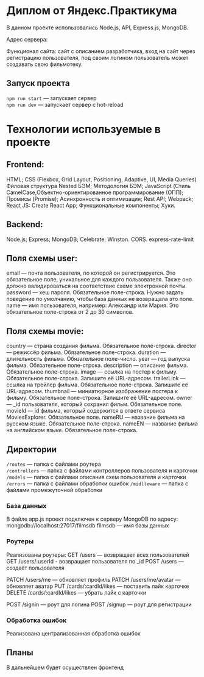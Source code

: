 # Диплом от Яндекс.Практикума
В данном проекте использовались Node.js, API, Express.js, MongoDB.

Адрес сервера:

Функционал сайта: сайт с описанием разработчика, вход на сайт через регистрацию пользователя, под своим логином пользователь может создавать свою фильмотеку.

## Запуск проекта
`npm run start` — запускает сервер   
`npm run dev` — запускает сервер с hot-reload

# Технологии используемые в проекте
## Frontend:
HTML;
CSS (Flexbox, Grid Layout, Positioning, Adaptive, UI, Media Queries)
Фйловая структура Nested БЭМ;
Методология БЭМ;
JavaScript (Стиль CamelCase,Объектно-ориентированное программирование (ОПП);
Промисы (Promise);
Асинхронность и оптимизация;
Rest API;
Webpack;
React JS:
Create React App;
Функциональные компоненты;
Хуки.

## Backend:
Node.js;
Express;
MongoDB;
Сelebrate;
Winston.
CORS.
express-rate-limit

## Поля схемы user:
email — почта пользователя, по которой он регистрируется. Это обязательное поле, уникальное для каждого пользователя. Также оно должно валидироваться на соответствие схеме электронной почты.
password — хеш пароля. Обязательное поле-строка. Нужно задать поведение по умолчанию, чтобы база данных не возвращала это поле.
name — имя пользователя, например: Александр или Мария. Это обязательное поле-строка от 2 до 30 символов.

## Поля схемы movie:
country — страна создания фильма. Обязательное поле-строка.
director — режиссёр фильма. Обязательное поле-строка.
duration — длительность фильма. Обязательное поле-число.
year — год выпуска фильма. Обязательное поле-строка.
description — описание фильма. Обязательное поле-строка.
image — ссылка на постер к фильму. Обязательное поле-строка. Запишите её URL-адресом.
trailerLink — ссылка на трейлер фильма. Обязательное поле-строка. Запишите её URL-адресом.
thumbnail — миниатюрное изображение постера к фильму. Обязательное поле-строка. Запишите её URL-адресом.
owner — _id пользователя, который сохранил фильм. Обязательное поле.
movieId — id фильма, который содержится в ответе сервиса MoviesExplorer. Обязательное поле.
nameRU — название фильма на русском языке. Обязательное поле-строка.
nameEN — название фильма на английском языке. Обязательное поле-строка.



## Директории
`/routes` — папка с файлами роутера  
`/controllers` — папка с файлами контроллеров пользователя и карточки   
`/models` — папка с файлами описания схем пользователя и карточки  
`/errors` — папка с файлами обработки ошибок
`/midlleware` — папка с файлами промежуточной обработки  



### База данных
В файле app.js проект подключен к серверу MongoDB по адресу: mongodb://localhost:27017/filmsdb 
filmsdb — имя базы данных

### Роутеры
Реализованы роутеры:
GET /users — возвращает всех пользователей
GET /users/:userId - возвращает пользователя по _id
POST /users — создаёт пользователя 

PATCH /users/me — обновляет профиль
PATCH /users/me/avatar — обновляет аватар
PUT /cards/:cardId/likes — поставить лайк карточке
DELETE /cards/:cardId/likes — убрать лайк с карточки 

POST /signin — роут для логина
POST /signup — роут для регистрации

### Обработка ошибок
Реализована централизованная обработка ошибок

## Планы
В дальнейшем будет осуществлен фронтенд
